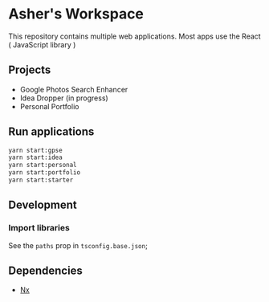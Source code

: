 # Asher's Workspace

This repository contains multiple web applications. Most apps use the React ( JavaScript library )

## Projects

- Google Photos Search Enhancer
- Idea Dropper (in progress)
- Personal Portfolio

## Run applications

```bash
yarn start:gpse
yarn start:idea
yarn start:personal
yarn start:portfolio
yarn start:starter
```

## Development

### Import libraries

See the `paths` prop in `tsconfig.base.json`;


## Dependencies

- [Nx](https://nx.dev)
